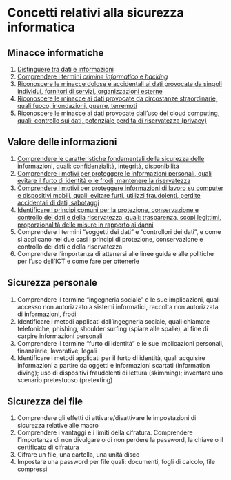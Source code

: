 # Concetti relativi alla sicurezza informatica

## Minacce informatiche

1. [Distinguere tra dati e informazioni](1.1.1.%20dati%20e%20informazioni.md)
1. [Comprendere i termini _crimine informatico_ e _hacking_](1.1.2.%20crimine%20informatico%20e%20hacking.md)
1. [Riconoscere le minacce dolose e accidentali ai dati provocate da singoli individui, fornitori di servizi, organizzazioni esterne](1.1.3.%20minacce%20dolose.md)
1. [Riconoscere le minacce ai dati provocate da circostanze straordinarie, quali fuoco, inondazioni, guerre, terremoti](1.1.4.%20circostanze%20straordinarie.md)
1. [Riconoscere le minacce ai dati provocate dall’uso del cloud computing, quali: controllo sui dati, potenziale perdita di riservatezza (privacy)](1.1.5.%20cloud%20è%20bello%20ma.md)

## Valore delle informazioni

1. [Comprendere le caratteristiche fondamentali della sicurezza delle informazioni, quali: confidenzialità, integrità, disponibilità](1.2.1.%20CID.md)
1. [Comprendere i motivi per proteggere le informazioni personali, quali evitare il furto di identità o le frodi, mantenere la riservatezza](1.2.2.%20furto-identità.md)
1. [Comprendere i motivi per proteggere informazioni di lavoro su computer e dispositivi mobili, quali: evitare furti, utilizzi fraudolenti, perdite accidentali di dati, sabotaggi](1.2.3.%20informazioni-di-lavoro.md)
1. [Identificare i principi comuni per la protezione, conservazione e controllo dei dati e della riservatezza, quali: trasparenza, scopi legittimi, proporzionalità delle misure in rapporto ai danni](1.2.4.%20protezione-dati-riservatezza.md)
1. Comprendere i termini “soggetti dei dati” e “controllori dei dati”, e come si applicano nei due casi i principi di protezione, conservazione e controllo dei dati e della riservatezza
1. Comprendere l’importanza di attenersi alle linee guida e alle politiche per l’uso dell’ICT e come fare per ottenerle

## Sicurezza personale

1. Comprendere il termine “ingegneria sociale” e le sue implicazioni, quali accesso non autorizzato a sistemi informatici, raccolta non autorizzata di informazioni, frodi
1. Identificare i metodi applicati dall’ingegneria sociale, quali chiamate telefoniche, phishing, shoulder surfing (spiare alle spalle), al fine di carpire informazioni personali
1. Comprendere il termine “furto di identità” e le sue implicazioni personali, finanziarie, lavorative, legali
1. Identificare i metodi applicati per il furto di identità, quali acquisire informazioni a partire da oggetti e informazioni scartati (information diving); uso di dispositivi fraudolenti di lettura (skimming); inventare uno scenario pretestuoso (pretexting)

## Sicurezza dei file

1. Comprendere gli effetti di attivare/disattivare le impostazioni di sicurezza relative alle macro
1. Comprendere i vantaggi e i limiti della cifratura. Comprendere l’importanza di non divulgare o di non perdere la password, la chiave o il certificato di cifratura
1. Cifrare un file, una cartella, una unità disco
1. Impostare una password per file quali: documenti, fogli di calcolo, file compressi
